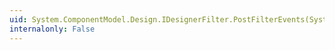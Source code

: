 ```yaml
---
uid: System.ComponentModel.Design.IDesignerFilter.PostFilterEvents(System.Collections.IDictionary)
internalonly: False
---
```

